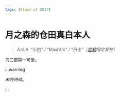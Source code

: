 ```yaml
---
tags: [Class of 2027]
---
```


# 月之森的仓田真白本人

> A.K.A. “小白” / “Mash1ro” / “丹出”_（[盆栽](绿色盆栽.md)限定爱称）_

乌二部第一可爱。

:::warning

_未完待续_。

:::
